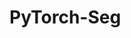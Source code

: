 <!--
 * @Author: DarrenZhang
 * @Date: 2020-05-18 15:16:12
 * @LastEditTime: 2020-05-18 15:16:36
 * @Description: In User Settings Edit
 * @FilePath: /PyTorch-Seg/README.md
 -->
# PyTorch-Seg
